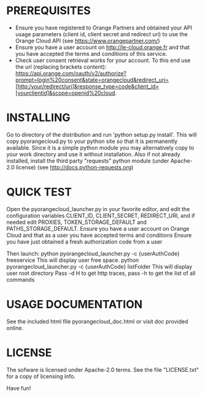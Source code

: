 # PREREQUISITES

* Ensure you have registered to Orange Partners and obtained your API usage parameters (client id, client secret and redirect uri) to use
 the Orange Cloud API  (see https://www.orangepartner.com/)
* Ensure you have a user account on http://le-cloud.orange.fr and that you have accepted the terms and conditions of this service.
* Check user consent retrieval works for your account. To this end use the url (replacing brackets content):
https://api.orange.com/oauth/v2/authorize?prompt=login%20consent&state=orangecloud&redirect_uri=[http:/your/redirect/uri]&response_type=code&client_id=[yourclientid]&scope=openid%20cloud.

# INSTALLING

Go to directory of the distribution and run 'python setup.py install'. 
This will copy pyorangecloud.py to your python site so that it is permanently available. 
Since it is a simple python module you may alternatively copy to your work directory
and use it without installation. 
Also if not already installed, install the third party "requests" python module (under Apache-2.0 license)
(see http://docs.python-requests.org)

# QUICK TEST

Open the pyorangecloud_launcher.py in your favorite editor, and edit the configuration
variables CLIENT_ID, CLIENT_SECRET, REDIRECT_URI, and if needed edit PROXIES, 
TOKEN_STORAGE_DEFAULT and PATHS_STORAGE_DEFAULT.
Ensure you have a user account on Orange Cloud and that as a user you have accepted terms and conditions
Ensure you have just obtained a fresh authorization code from a user 

Then launch:
python pyorangecloud_launcher.py -c {userAuthCode} freeservice
    This will display user free space.
python pyorangecloud_launcher.py -c {userAuthCode} listFolder
    This will display user root directory
Pass -d H to get http traces, pass -h to get the list of all commands

# USAGE DOCUMENTATION 

See the included html file pyorangecloud_doc.html or visit doc provided online.

# LICENSE
The sofware is licensed under Apache-2.0 terms.
See the file "LICENSE.txt" for a copy of licensing info.

Have fun!


